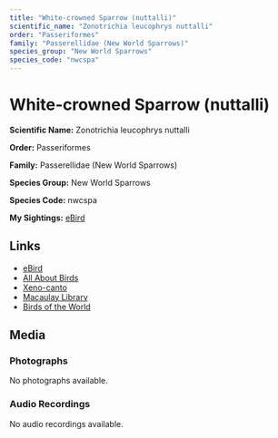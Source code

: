 ```yaml
---
title: "White-crowned Sparrow (nuttalli)"
scientific_name: "Zonotrichia leucophrys nuttalli"
order: "Passeriformes"
family: "Passerellidae (New World Sparrows)"
species_group: "New World Sparrows"
species_code: "nwcspa"
---
```


# White-crowned Sparrow (nuttalli)

**Scientific Name:** Zonotrichia leucophrys nuttalli

**Order:** Passeriformes

**Family:** Passerellidae (New World Sparrows)

**Species Group:** New World Sparrows

**Species Code:** nwcspa

**My Sightings:** [eBird](https://ebird.org/lifelist?r=world&time=life&spp=nwcspa)

## Links
* [eBird](https://ebird.org/species/nwcspa) 
* [All About Birds](https://www.allaboutbirds.org/guide/nwcspa) 
* [Xeno-canto](https://www.xeno-canto.org/species/zonotrichia-leucophrys-nuttalli) 
* [Macaulay Library](https://search.macaulaylibrary.org/catalog?taxonCode=nwcspa&sort=rating_rank_desc)
* [Birds of the World](https://birdsoftheworld.org/bow/species/nwcspa)

## Media
### Photographs
No photographs available.

### Audio Recordings
No audio recordings available.
